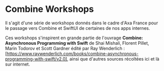 # Combine Workshops

Il s'agit d'une série de workshops donnés dans le cadre d'Axa France pour le passage vers Combine et SwiftUI de certaines de nos apps internes.

Ces workshops s'inspirent en grande partie de l'ouvrage **Combine: Asynchronous Programming with Swift** de Shai Mishali, Florent Pillet, Marin Todorov et Scott Gardner édité par Ray Wenderlich : [https://www.raywenderlich.com/books/combine-asynchronous-programming-with-swift/v2.0], ainsi que d'autres sources récoltées ici et là sur internet.